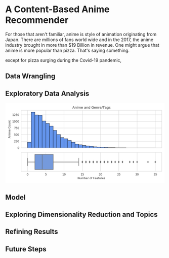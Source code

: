 # A Content-Based Anime Recommender

For those that aren't familiar, anime is style of animation originating from Japan. There are millions of fans world wide and in the 2017, the anime industry brought in more than $19 Billion in revenue. One might argue that anime is more popular than pizza. That's saying something. 

<script type="text/javascript" src="https://ssl.gstatic.com/trends_nrtr/2213_RC01/embed_loader.js"></script> 
<script type="text/javascript"> trends.embed.renderExploreWidget("TIMESERIES", {"comparisonItem":[{"keyword":"/m/0663v","geo":"","time":"2004-01-01 2020-06-11"},{"keyword":"/m/0jxy","geo":"","time":"2004-01-01 2020-06-11"}],"category":0,"property":""}, {"exploreQuery":"date=all&q=%2Fm%2F0663v,%2Fm%2F0jxy","guestPath":"https://trends.google.com:443/trends/embed/"}); </script>

except for pizza surging during the Covid-19 pandemic, 

## Data Wrangling

## Exploratory Data Analysis

![anime_feature_counts](<https://github.com/sn-ekstrand/content-based-anime-recommender/blob/master/images/anime_feature_counts.png> "Anime Feature Counts")

## Model

## Exploring Dimensionality Reduction and Topics

## Refining Results

## Future Steps

